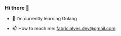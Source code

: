 ### Hi there 👋

<!-- - 🔭 I’m currently working on ... -->
- 🌱 I’m currently learning Golang
<!-- - 👯 I’m looking to collaborate on ... -->
<!-- - 🤔 I’m looking for help with ... -->
<!-- - 💬 Ask me about ... -->
- 📫 How to reach me: fabricialves.dev@gmail.com
